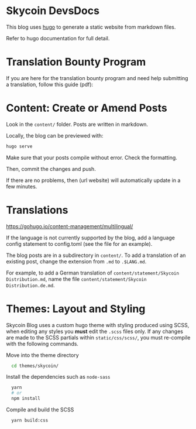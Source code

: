 <!-- ![skycoin blog logo](https://user-images.githubusercontent.com/26845312/32426756-27c29fd4-c282-11e7-8c9b-b0aa179a03ab.png) -->

Skycoin DevsDocs
============

<!-- https://www.skycoin.net/blog/ -->

This blog uses [hugo](https://gohugo.io/) to generate a static website from markdown files.

Refer to hugo documentation for full detail.

Translation Bounty Program
==========================

If you are here for the translation bounty program and need help submitting a translation, follow this guide (pdf):

<!-- [Skycoin  Blog Github Translation Instructions](https://github.com/skycoin/blog/files/1469162/github-translation-manual.pdf) -->

Content: Create or Amend Posts
==============================

Look in the `content/` folder.  Posts are written in markdown.

Locally, the blog can be previewed with:

```sh
hugo serve
```

Make sure that your posts compile without error. Check the formatting.

Then, commit the changes and push.

If there are no problems, then (url website) will automatically update in a few minutes.

Translations
============

https://gohugo.io/content-management/multilingual/

If the language is not currently supported by the blog,
add a language config statement to config.toml (see the file for an example).

The blog posts are in a subdirectory in `content/`.
To add a translation of an existing post, change the extension from `.md` to `.$LANG.md`.

For example, to add a German translation of `content/statement/Skycoin Distribution.md`,
name the file `content/statement/Skycoin Distribution.de.md`.

Themes: Layout and Styling
==========================

Skycoin Blog uses a custom hugo theme with styling produced using SCSS, when editing any styles you **must** edit the `.scss` files only. If any changes are made to the SCSS partials within `static/css/scss/`, you must re-compile with the following commands.

Move into the theme directory
```sh
  cd themes/skycoin/
```

Install the dependencies such as `node-sass`
```sh
  yarn
  # or
  npm install
```

Compile and build the SCSS
```sh
  yarn build:css
```
